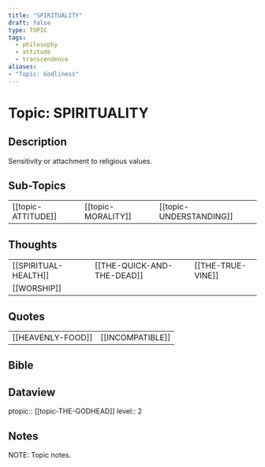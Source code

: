 ```yaml
---
title: "SPIRITUALITY"
draft: false
type: TOPIC
tags:
  - philosophy
  - attitude
  - transcendence
aliases: 
- "Topic: Godliness"
---
```

# Topic: SPIRITUALITY 
## Description
Sensitivity or attachment to religious values.

## Sub-Topics
|     |     |     |
| --- | --- | --- |
| [[topic-ATTITUDE]] | [[topic-MORALITY]] | [[topic-UNDERSTANDING]] |

## Thoughts
|     |     |     |
| --- | --- | --- |
| [[SPIRITUAL-HEALTH]] | [[THE-QUICK-AND-THE-DEAD]] | [[THE-TRUE-VINE]] |
| [[WORSHIP]] |

## Quotes
|     |     |
| --- | --- |
| [[HEAVENLY-FOOD]] | [[INCOMPATIBLE]] |


## Bible


## Dataview
ptopic:: [[topic-THE-GODHEAD]]
level:: 2

## Notes
NOTE: Topic notes.